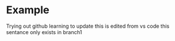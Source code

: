 # Example
Trying out github
learning to update
this is edited from vs code 
this sentance only exists in branch1 
